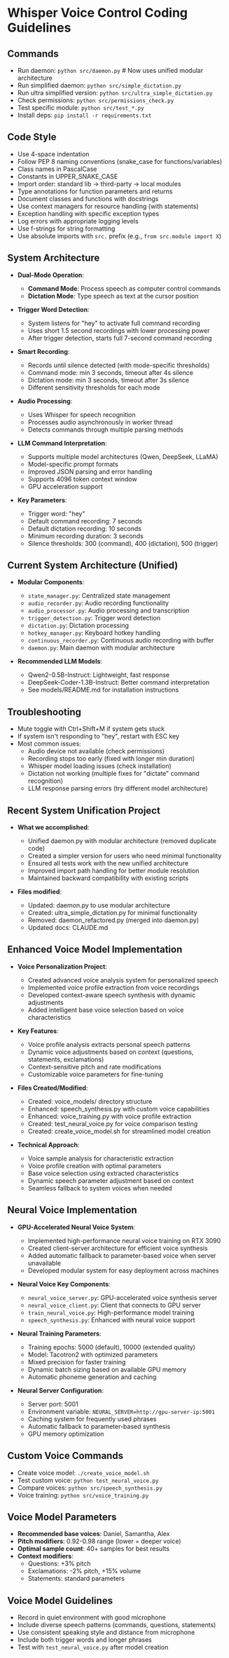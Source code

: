 # Whisper Voice Control Coding Guidelines

## Commands
- Run daemon: `python src/daemon.py`  # Now uses unified modular architecture
- Run simplified daemon: `python src/simple_dictation.py`
- Run ultra simplified version: `python src/ultra_simple_dictation.py`
- Check permissions: `python src/permissions_check.py`
- Test specific module: `python src/test_*.py`
- Install deps: `pip install -r requirements.txt`

## Code Style
- Use 4-space indentation
- Follow PEP 8 naming conventions (snake_case for functions/variables)
- Class names in PascalCase
- Constants in UPPER_SNAKE_CASE
- Import order: standard lib -> third-party -> local modules
- Type annotations for function parameters and returns
- Document classes and functions with docstrings
- Use context managers for resource handling (with statements)
- Exception handling with specific exception types
- Log errors with appropriate logging levels
- Use f-strings for string formatting
- Use absolute imports with `src.` prefix (e.g., `from src.module import X`)

## System Architecture
- **Dual-Mode Operation**:
  - **Command Mode**: Process speech as computer control commands
  - **Dictation Mode**: Type speech as text at the cursor position

- **Trigger Word Detection**:
  - System listens for "hey" to activate full command recording
  - Uses short 1.5 second recordings with lower processing power
  - After trigger detection, starts full 7-second command recording

- **Smart Recording**:
  - Records until silence detected (with mode-specific thresholds)
  - Command mode: min 3 seconds, timeout after 4s silence
  - Dictation mode: min 3 seconds, timeout after 3s silence
  - Different sensitivity thresholds for each mode

- **Audio Processing**:
  - Uses Whisper for speech recognition
  - Processes audio asynchronously in worker thread
  - Detects commands through multiple parsing methods

- **LLM Command Interpretation**:
  - Supports multiple model architectures (Qwen, DeepSeek, LLaMA)
  - Model-specific prompt formats
  - Improved JSON parsing and error handling
  - Supports 4096 token context window
  - GPU acceleration support

- **Key Parameters**:
  - Trigger word: "hey"
  - Default command recording: 7 seconds
  - Default dictation recording: 10 seconds 
  - Minimum recording duration: 3 seconds
  - Silence thresholds: 300 (command), 400 (dictation), 500 (trigger)

## Current System Architecture (Unified)
- **Modular Components**:
  - `state_manager.py`: Centralized state management
  - `audio_recorder.py`: Audio recording functionality
  - `audio_processor.py`: Audio processing and transcription
  - `trigger_detection.py`: Trigger word detection
  - `dictation.py`: Dictation processing
  - `hotkey_manager.py`: Keyboard hotkey handling
  - `continuous_recorder.py`: Continuous audio recording with buffer
  - `daemon.py`: Main daemon with modular architecture

- **Recommended LLM Models**:
  - Qwen2-0.5B-Instruct: Lightweight, fast response
  - DeepSeek-Coder-1.3B-Instruct: Better command interpretation
  - See models/README.md for installation instructions

## Troubleshooting
- Mute toggle with Ctrl+Shift+M if system gets stuck
- If system isn't responding to "hey", restart with ESC key
- Most common issues:
  - Audio device not available (check permissions)
  - Recording stops too early (fixed with longer min duration)
  - Whisper model loading issues (check installation)
  - Dictation not working (multiple fixes for "dictate" command recognition)
  - LLM response parsing errors (try different model architecture)

## Recent System Unification Project
- **What we accomplished**:
  - Unified daemon.py with modular architecture (removed duplicate code)
  - Created a simpler version for users who need minimal functionality
  - Ensured all tests work with the new unified architecture
  - Improved import path handling for better module resolution
  - Maintained backward compatibility with existing scripts

- **Files modified**:
  - Updated: daemon.py to use modular architecture
  - Created: ultra_simple_dictation.py for minimal functionality
  - Removed: daemon_refactored.py (merged into daemon.py)
  - Updated docs: CLAUDE.md

## Enhanced Voice Model Implementation

- **Voice Personalization Project**:
  - Created advanced voice analysis system for personalized speech
  - Implemented voice profile extraction from voice recordings
  - Developed context-aware speech synthesis with dynamic adjustments
  - Added intelligent base voice selection based on voice characteristics
  
- **Key Features**:
  - Voice profile analysis extracts personal speech patterns
  - Dynamic voice adjustments based on context (questions, statements, exclamations)
  - Context-sensitive pitch and rate modifications
  - Customizable voice parameters for fine-tuning

- **Files Created/Modified**:
  - Created: voice_models/ directory structure
  - Enhanced: speech_synthesis.py with custom voice capabilities
  - Enhanced: voice_training.py with voice profile extraction
  - Created: test_neural_voice.py for voice comparison testing
  - Created: create_voice_model.sh for streamlined model creation
  
- **Technical Approach**:
  - Voice sample analysis for characteristic extraction
  - Voice profile creation with optimal parameters
  - Base voice selection using extracted characteristics
  - Dynamic speech parameter adjustment based on context
  - Seamless fallback to system voices when needed

## Neural Voice Implementation

- **GPU-Accelerated Neural Voice System**:
  - Implemented high-performance neural voice training on RTX 3090
  - Created client-server architecture for efficient voice synthesis
  - Added automatic fallback to parameter-based voice when server unavailable
  - Developed modular system for easy deployment across machines

- **Neural Voice Key Components**:
  - `neural_voice_server.py`: GPU-accelerated voice synthesis server
  - `neural_voice_client.py`: Client that connects to GPU server
  - `train_neural_voice.py`: High-performance model training
  - `speech_synthesis.py`: Enhanced with neural voice support
  
- **Neural Training Parameters**:
  - Training epochs: 5000 (default), 10000 (extended quality)
  - Model: Tacotron2 with optimized parameters
  - Mixed precision for faster training
  - Dynamic batch sizing based on available GPU memory
  - Automatic phoneme generation and caching

- **Neural Server Configuration**:
  - Server port: 5001
  - Environment variable: `NEURAL_SERVER=http://gpu-server-ip:5001`
  - Caching system for frequently used phrases
  - Automatic fallback to parameter-based synthesis
  - GPU memory optimization

## Custom Voice Commands
- Create voice model: `./create_voice_model.sh`
- Test custom voice: `python test_neural_voice.py`
- Compare voices: `python src/speech_synthesis.py`
- Voice training: `python src/voice_training.py`

## Voice Model Parameters
- **Recommended base voices**: Daniel, Samantha, Alex
- **Pitch modifiers**: 0.92-0.98 range (lower = deeper voice)
- **Optimal sample count**: 40+ samples for best results
- **Context modifiers**:
  - Questions: +3% pitch
  - Exclamations: -2% pitch, +15% volume 
  - Statements: standard parameters

## Voice Model Guidelines
- Record in quiet environment with good microphone
- Include diverse speech patterns (commands, questions, statements)
- Use consistent speaking style and distance from microphone
- Include both trigger words and longer phrases
- Test with `test_neural_voice.py` after model creation